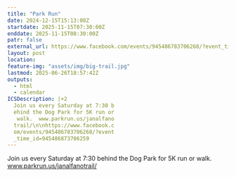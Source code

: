 ```yaml
---
title: "Park Run"
date: 2024-12-15T15:13:00Z
startdate: 2025-11-15T07:30:00Z
enddate: 2025-11-15T08:30:00Z
patr: false
external_url: https://www.facebook.com/events/945486783706268/?event_time_id=945486873706259
layout: post
location: 
feature-img: "assets/img/big-trail.jpg"
lastmod: 2025-06-26T18:57:42Z
outputs:
  - html
  - calendar
ICSDescription: |+2
  Join us every Saturday at 7:30 b  ehind the Dog Park for 5K run or   walk.  www.parkrun.us/janalfano  trail/\n\nhttps://www.facebook.c  om/events/945486783706268/?event  _time_id=945486873706259
---
```


Join us every Saturday at 7&#58;30 behind the Dog Park for 5K run or walk.  www.parkrun.us/janalfanotrail/<br>
  <br>
  
